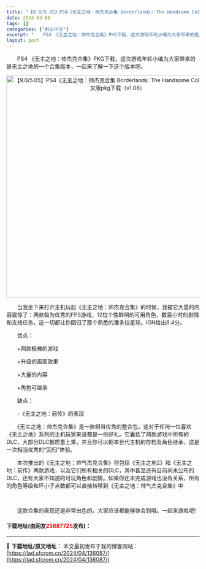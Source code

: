 ```yaml
---
title: "【9.0/5.05】PS4《无主之地：帅杰克合集 Borderlands: The Handsome Collection》英文版pkg下载（v1.08）"
date: 2024-04-08
tags: []
categories: ["射击中文"]
excerpt: "　　PS4 《无主之地：帅杰克合集》PKG下载，这次游戏年轮小编为大家带来的是无主之地的一个合集版本，一起来了解一下这个版本吧。 　　当我坐下来打开主机玩起《无主之地：帅杰克合集》的时候，我被它大量的内容震惊了：两款极为优秀的FPS游戏，12位个性鲜明的可用角色，数百小时的剧情和支线任务，这一切都让&hellip;"
layout: post
---
```


 <p>　　PS4 《无主之地：帅杰克合集》PKG下载，这次游戏年轮小编为大家带来的是无主之地的一个合集版本，一起来了解一下这个版本吧。</p> <p align="center"><img align="" border="0" src="https://lad.sfcrom.cn/wp-content/uploads/2024/04/20240408_66135ee1efde0.webp" width="580" alt="【9.0/5.05】PS4《无主之地：帅杰克合集 Borderlands: The Handsome Collection》英文版pkg下载（v1.08）" /></p> <p>　　当我坐下来打开主机玩起《无主之地：帅杰克合集》的时候，我被它大量的内容震惊了：两款极为优秀的FPS游戏，12位个性鲜明的可用角色，数百小时的剧情和支线任务，这一切都让你回归了那个熟悉的潘多拉星球。IGN给出8.4分。</p> <p>　　优点：</p> <p>　　+两款极棒的游戏</p> <p>　　+升级的画面效果</p> <p>　　+大量的内容</p> <p>　　+角色可继承</p> <p>　　缺点：</p> <p>　　-《无主之地：前传》的表现</p> <p>　　《无主之地：帅杰克合集》是一款相当优秀的整合包，这对于任何一位喜欢《无主之地》系列的主机玩家来说都是一份好礼。它囊括了两款游戏中所有的DLC，大部分DLC都质量上乘，并且你可以把本世代主机的存档及角色继承，这是一次相当优秀的&ldquo;回归&rdquo;体验。</p> <p>　　本次推出的《无主之地：帅气杰克合集》将包括《无主之地2》和《无主之地：前传》两款游戏，以及它们所有相关的DLC，其中甚至还有目前尚未公布的DLC，还有大家不知道的可玩角色和剧情。如果你还未完成游戏也没有关系，所有的角色等级和坏小子点数都可以直接转移到《无主之地：帅气杰克合集》中</p> <p>&nbsp;</p> <p>　　这款合集的表现还是非常出色的，大家应该都能够体会到哦。一起来游戏吧!</p> <p><h4>下载地址(由网友<font color="red">25687725</font>发布)：</h4></p> 

---
📖 **下载地址/原文地址：** 本文最初发布于我的博客网站：[https://lad.sfcrom.cn/2024/04/136087/](https://lad.sfcrom.cn/2024/04/136087/)
